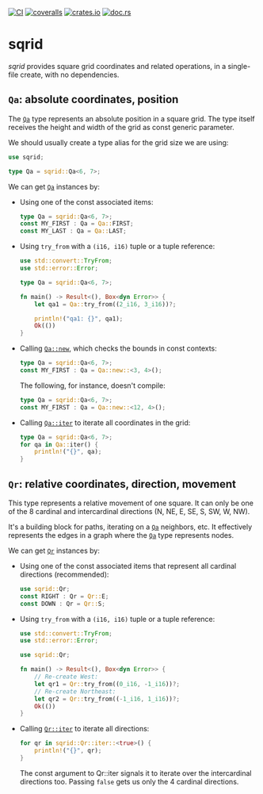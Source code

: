 [![CI](https://github.com/lpenz/sqrid/actions/workflows/ci.yml/badge.svg)](https://github.com/lpenz/sqrid/actions/workflows/ci.yml)
[![coveralls](https://coveralls.io/repos/github/lpenz/sqrid/badge.svg?branch=main)](https://coveralls.io/github/lpenz/sqrid?branch=main)
[![crates.io](https://img.shields.io/crates/v/sqrid)](https://crates.io/crates/sqrid)
[![doc.rs](https://docs.rs/sqrid/badge.svg)](https://docs.rs/sqrid)

# sqrid

*sqrid* provides square grid coordinates and related operations,
in a single-file create, with no dependencies.

## `Qa`: absolute coordinates, position

The [`Qa`] type represents an absolute position in a square
grid. The type itself receives the height and width of the grid as
const generic parameter.

We should usually create a type alias for the grid size we are using:

```rust
use sqrid;

type Qa = sqrid::Qa<6, 7>;
```

We can get [`Qa`] instances by:
- Using one of the const associated items:
  ```rust
  type Qa = sqrid::Qa<6, 7>;
  const MY_FIRST : Qa = Qa::FIRST;
  const MY_LAST : Qa = Qa::LAST;
  ```
- Using `try_from` with a `(i16, i16)` tuple or a tuple reference:
  ```rust
  use std::convert::TryFrom;
  use std::error::Error;

  type Qa = sqrid::Qa<6, 7>;

  fn main() -> Result<(), Box<dyn Error>> {
      let qa1 = Qa::try_from((2_i16, 3_i16))?;

      println!("qa1: {}", qa1);
      Ok(())
  }
  ```
- Calling [`Qa::new`], which checks the bounds in const contexts:
  ```rust
  type Qa = sqrid::Qa<6, 7>;
  const MY_FIRST : Qa = Qa::new::<3, 4>();
  ```
  The following, for instance, doesn't compile:
  ```rust
  type Qa = sqrid::Qa<6, 7>;
  const MY_FIRST : Qa = Qa::new::<12, 4>();
  ```
- Calling [`Qa::iter`] to iterate all coordinates in the grid:
  ```rust
  type Qa = sqrid::Qa<6, 7>;
  for qa in Qa::iter() {
      println!("{}", qa);
  }
  ```

## `Qr`: relative coordinates, direction, movement

This type represents a relative movement of one square. It can
only be one of the 8 cardinal and intercardinal directions (N, NE,
E, SE, S, SW, W, NW).

It's a building block for paths, iterating on a [`Qa`] neighbors,
etc. It effectively represents the edges in a graph where the
[`Qa`] type represents nodes.

We can get [`Qr`] instances by:
- Using one of the const associated items that represent all
  cardinal directions (recommended):
  ```rust
  use sqrid::Qr;
  const RIGHT : Qr = Qr::E;
  const DOWN : Qr = Qr::S;
  ```
- Using `try_from` with a `(i16, i16)` tuple or a tuple reference:
  ```rust
  use std::convert::TryFrom;
  use std::error::Error;

  use sqrid::Qr;

  fn main() -> Result<(), Box<dyn Error>> {
      // Re-create West:
      let qr1 = Qr::try_from((0_i16, -1_i16))?;
      // Re-create Northeast:
      let qr2 = Qr::try_from((-1_i16, 1_i16))?;
      Ok(())
  }
  ```
- Calling [`Qr::iter`] to iterate all directions:
  ```rust
  for qr in sqrid::Qr::iter::<true>() {
      println!("{}", qr);
  }
  ```
  The const argument to Qr::iter signals it to iterate over the
  intercardinal directions too. Passing `false` gets us only the 4
  cardinal directions.


[`Qa`]: https://docs.rs/sqrid/0/sqrid/_sqrid/struct.Qa.html
[`Qa::new`]: https://docs.rs/sqrid/0/sqrid/_sqrid/struct.Qa.html#method.new
[`Qa::iter`]: https://docs.rs/sqrid/0/sqrid/_sqrid/struct.Qa.html#method.iter
[`Qr`]: https://docs.rs/sqrid/0/sqrid/_sqrid/struct.Qr.html
[`Qr::new`]: https://docs.rs/sqrid/0/sqrid/_sqrid/struct.Qr.html#method.new
[`Qr::iter`]: https://docs.rs/sqrid/0/sqrid/_sqrid/struct.Qr.html#method.iter

